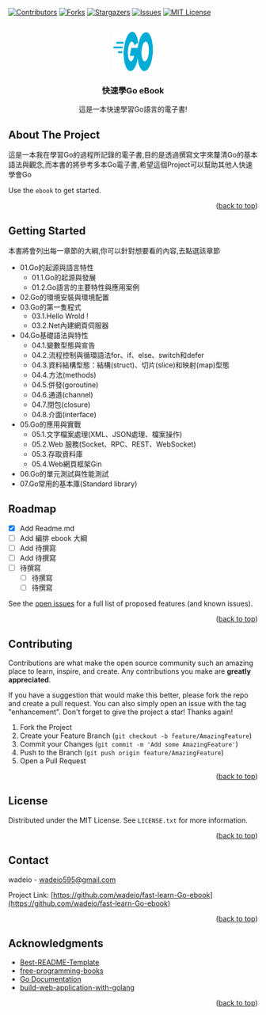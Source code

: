 <div id="top"></div>

<!--https://www.markdownguide.org/basic-syntax/#reference-style-links
-->
[![Contributors][contributors-shield]][contributors-url]
[![Forks][forks-shield]][forks-url]
[![Stargazers][stars-shield]][stars-url]
[![Issues][issues-shield]][issues-url]
[![MIT License][license-shield]][license-url]

<!-- PROJECT LOGO -->
<br />
<div align="center">
  <a href="https://github.com/othneildrew/Best-README-Template">
    <img src="images/logo.png" alt="Logo" width="80" height="80">
  </a>

  <h3 align="center">快速學Go eBook</h3>

  <p align="center">
    這是一本快速學習Go語言的電子書!
    <br />
    <!--
    <a href="https://github.com/othneildrew/Best-README-Template"><strong>Explore the docs »</strong></a>
    <br />
    <br />
    <a href="https://github.com/othneildrew/Best-README-Template">View Demo</a>
    ·
    <a href="https://github.com/othneildrew/Best-README-Template/issues">Report Bug</a>
    ·
    <a href="https://github.com/othneildrew/Best-README-Template/issues">Request Feature</a> -->
  </p>
</div>


<!-- ABOUT THE PROJECT -->
## About The Project

這是一本我在學習Go的過程所記錄的電子書,目的是透過撰寫文字來釐清Go的基本語法與觀念,而本書的將參考多本Go電子書,希望這個Project可以幫助其他人快速學會Go

Use the `ebook` to get started.

<p align="right">(<a href="#top">back to top</a>)</p>

<!-- GETTING STARTED -->
## Getting Started

本書將會列出每一章節的大綱,你可以針對想要看的內容,去點選該章節

<!-- TABLE OF CONTENTS -->
<!--
<details>
  <summary>TABLE OF CONTENTS</summary>
  <ol>
    <li><a href="https://github.com/wadeio/fast-learn-Go-ebook/blob/main/eBook/01.1.md">Go的起源與發展</a></li>
    <li><a href="#">Go的環境安裝</a></li>
    <li>
      <a href="#">Go基礎語法與特性</a>
      <ul>
        <li><a href="#">變數型態與宣告</a></li>
        <li><a href="#">流程控制與循環語法for、if、else、switch和defer</a></li>
        <li><a href="#">資料結構型態：結構(struct)、切片(slice)和映射(map)型態</a></li>
        <li><a href="#">方法(method)</a></li>
        <li><a href="#">併發(goroutine)</a></li>
        <li><a href="#">通道(channel)</a></li>
        <li><a href="#">閉包(closure)</a></li>
        <li><a href="#">介面(interface)</a></li>
      </ul>
    </li>
    <li><a href="#">Go常用的基本庫</a></li>
    <li>
      <a href="#">Go的應用與實戰</a>
      <ul>
        <li><a href="#">Web框架Gin</a></li>
      </ul>
    </li>

  </ol>
</details>
-->

* 01.Go的起源與語言特性
    * 01.1.Go的起源與發展
    * 01.2.Go語言的主要特性與應用案例
* 02.Go的環境安裝與環境配置
* 03.Go的第一隻程式
  * 03.1.Hello Wrold ! 
  * 03.2.Net內建網頁伺服器
* 04.Go基礎語法與特性
    * 04.1.變數型態與宣告
    * 04.2.流程控制與循環語法for、if、else、switch和defer
    * 04.3.資料結構型態：結構(struct)、切片(slice)和映射(map)型態
    * 04.4.方法(methods)
    * 04.5.併發(goroutine)
    * 04.6.通道(channel)
    * 04.7.閉包(closure)
    * 04.8.介面(interface)
* 05.Go的應用與實戰
    * 05.1.文字檔案處理(XML、JSON處理、檔案操作)
    * 05.2.Web 服務(Socket、RPC、REST、WebSocket)
    * 05.3.存取資料庫
    * 05.4.Web網頁框架Gin
* 06.Go的單元測試與性能測試
* 07.Go常用的基本庫(Standard library)



<!-- ROADMAP -->
## Roadmap

- [x] Add Readme.md
- [ ] Add 編排 ebook 大綱
- [ ] Add 待撰寫
- [ ] Add 待撰寫
- [ ] 待撰寫
    - [ ] 待撰寫
    - [ ] 待撰寫

See the [open issues](https://github.com/othneildrew/Best-README-Template/issues) for a full list of proposed features (and known issues).

<p align="right">(<a href="#top">back to top</a>)</p>

<!-- CONTRIBUTING -->
## Contributing

Contributions are what make the open source community such an amazing place to learn, inspire, and create. Any contributions you make are **greatly appreciated**.

If you have a suggestion that would make this better, please fork the repo and create a pull request. You can also simply open an issue with the tag "enhancement".
Don't forget to give the project a star! Thanks again!

1. Fork the Project
2. Create your Feature Branch (`git checkout -b feature/AmazingFeature`)
3. Commit your Changes (`git commit -m 'Add some AmazingFeature'`)
4. Push to the Branch (`git push origin feature/AmazingFeature`)
5. Open a Pull Request

<p align="right">(<a href="#top">back to top</a>)</p>



<!-- LICENSE -->
## License

Distributed under the MIT License. See `LICENSE.txt` for more information.

<p align="right">(<a href="#top">back to top</a>)</p>



<!-- CONTACT -->
## Contact

<!--wadeio - [@your_twitter](https://twitter.com/your_username) - wadeio595@gmail.com-->
wadeio - wadeio595@gmail.com

Project Link: [https://github.com/wadeio/fast-learn-Go-ebook](https://github.com/wadeio/fast-learn-Go-ebook)

<p align="right">(<a href="#top">back to top</a>)</p>



<!-- ACKNOWLEDGMENTS -->
## Acknowledgments
* [Best-README-Template](https://github.com/othneildrew/Best-README-Template#built-with)
* [free-programming-books](https://github.com/EbookFoundation/free-programming-books)
* [Go Documentation](https://go.dev/doc/)
* [build-web-application-with-golang](https://github.com/astaxie/build-web-application-with-golang)


<p align="right">(<a href="#top">back to top</a>)</p>



<!-- MARKDOWN LINKS & IMAGES -->
<!-- https://www.markdownguide.org/basic-syntax/#reference-style-links -->
[contributors-shield]: https://img.shields.io/github/contributors/wadeio/fast-learn-Go-ebook.svg?style=for-the-badge
[contributors-url]: https://github.com/wadeio/fast-learn-Go-ebook/graphs/contributors
[forks-shield]: https://img.shields.io/github/forks/wadeio/fast-learn-Go-ebook.svg?style=for-the-badge
[forks-url]: https://github.com/wadeio/fast-learn-Go-ebook/network/members
[stars-shield]: https://img.shields.io/github/stars/wadeio/fast-learn-Go-ebook.svg?style=for-the-badge
[stars-url]: https://github.com/wadeio/fast-learn-Go-ebook/stargazers
[issues-shield]: https://img.shields.io/github/issues/wadeio/fast-learn-Go-ebook.svg?style=for-the-badge
[issues-url]: https://github.com/wadeio/fast-learn-Go-ebook/issues
[license-shield]: https://img.shields.io/github/license/wadeio/fast-learn-Go-ebook.svg?style=for-the-badge
[license-url]: https://github.com/wadeio/fast-learn-Go-ebook/blob/master/LICENSE.txt
[linkedin-shield]: https://img.shields.io/badge/-LinkedIn-black.svg?style=for-the-badge&logo=linkedin&colorB=555
[linkedin-url]: https://linkedin.com/in/wadeio
[product-screenshot]: images/screenshot.png
